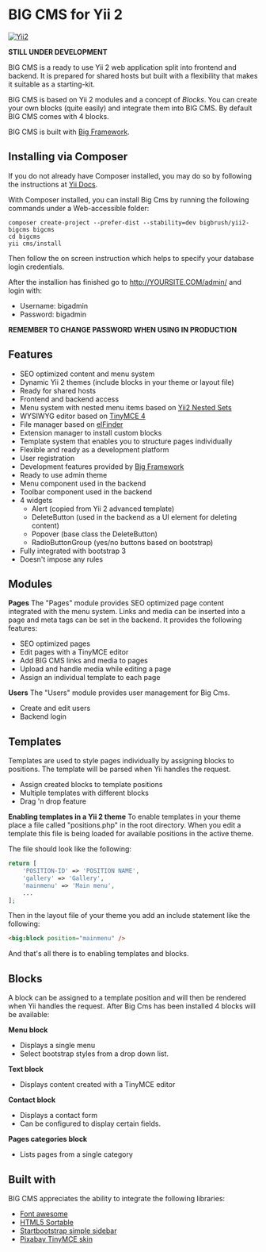 BIG CMS for Yii 2
===================================

[![Yii2](https://img.shields.io/badge/Powered_by-Yii_Framework-green.svg?style=flat)](http://www.yiiframework.com/)

**STILL UNDER DEVELOPMENT**

BIG CMS is a ready to use Yii 2 web application split into frontend and backend. It is prepared for shared hosts but built with a flexibility that makes it suitable as a starting-kit.

BIG CMS is based on Yii 2 modules and a concept of *Blocks*. You can create your own blocks (quite easily) and integrate them into BIG CMS. By default BIG CMS comes with 4 blocks.

BIG CMS is built with [Big Framework](https://github.com/bigbrush/yii2-big).


Installing via Composer <span id="installing-via-composer"></span>
-----------------------------------
If you do not already have Composer installed, you may do so by following the instructions at [Yii Docs](https://github.com/yiisoft/yii2/blob/master/docs/guide/start-installation.md#installing-via-composer-).

With Composer installed, you can install Big Cms by running the following commands under a Web-accessible folder:
~~~
composer create-project --prefer-dist --stability=dev bigbrush/yii2-bigcms bigcms
cd bigcms
yii cms/install
~~~

Then follow the on screen instruction which helps to specify your database login credentials.

After the installion has finished go to http://YOURSITE.COM/admin/ and login with:
  - Username: bigadmin
  - Password: bigadmin

**REMEMBER TO CHANGE PASSWORD WHEN USING IN PRODUCTION**


Features <span id="bigcms-features"></span>
-----------------------------------
  - SEO optimized content and menu system
  - Dynamic Yii 2 themes (include blocks in your theme or layout file)
  - Ready for shared hosts
  - Frontend and backend access
  - Menu system with nested menu items based on [Yii2 Nested Sets](https://github.com/creocoder/yii2-nested-sets)
  - WYSIWYG editor based on [TinyMCE 4](http://www.tinymce.com)
  - File manager based on [elFinder](http://elfinder.org)
  - Extension manager to install custom blocks
  - Template system that enables you to structure pages individually
  - Flexible and ready as a development platform
  - User registration
  - Development features provided by [Big Framework](https://github.com/bigbrush/yii2-big)
  - Ready to use admin theme
  - Menu component used in the backend
  - Toolbar component used in the backend
  - 4 widgets
    - Alert (copied from Yii 2 advanced template)
    - DeleteButton (used in the backend as a UI element for deleting content)
    - Popover (base class the DeleteButton)
    - RadioButtonGroup (yes/no buttons based on bootstrap)
  - Fully integrated with bootstrap 3
  - Doesn't impose any rules


Modules <span id="bigcms-modules"></span>
-----------------------------------
**Pages**
The "Pages" module provides SEO optimized page content integrated with the menu system. Links and media can be inserted into a page and meta tags can be set in the backend. It provides the following features:

  - SEO optimized pages
  - Edit pages with a TinyMCE editor
  - Add BIG CMS links and media to pages
  - Upload and handle media while editing a page
  - Assign an individual template to each page

**Users**
The "Users" module provides user management for Big Cms.

  - Create and edit users
  - Backend login


Templates <span id="bigcms-templates"></span>
-----------------------------------
Templates are used to style pages individually by assigning blocks to positions. The template will be parsed when Yii handles the request.

  - Assign created blocks to template positions
  - Multiple templates with different blocks
  - Drag 'n drop feature

**Enabling templates in a Yii 2 theme**
To enable templates in your theme place a file called "positions.php" in the root directory. When you edit a template this file is being loaded for available positions in the active theme.

The file should look like the following:

~~~php
return [
    'POSITION-ID' => 'POSITION NAME',
    'gallery' => 'Gallery',
    'mainmenu' => 'Main menu',
    ...
];
~~~

Then in the layout file of your theme you add an include statement like the following:
~~~html
<big:block position="mainmenu" />
~~~

And that's all there is to enabling templates and blocks.


Blocks <span id="bigcms-blocks"></span>
-----------------------------------
A block can be assigned to a template position and will then be rendered when Yii handles the request. After Big Cms has been installed 4 blocks will be available: 

**Menu block**
  - Displays a single menu
  - Select bootstrap styles from a drop down list.
  
**Text block**
  - Displays content created with a TinyMCE editor

**Contact block**
  - Displays a contact form
  - Can be configured to display certain fields.

**Pages categories block**
  - Lists pages from a single category


Built with
-----------------------------------
BIG CMS appreciates the ability to integrate the following libraries:
  - [Font awesome](http://fortawesome.github.io/Font-Awesome/)
  - [HTML5 Sortable](https://github.com/voidberg/html5sortable)
  - [Startbootstrap simple sidebar](https://github.com/IronSummitMedia/startbootstrap-simple-sidebar)
  - [Pixabay TinyMCE skin](https://pixabay.com/en/blog/posts/a-modern-custom-theme-for-tinymce-4-40/)
